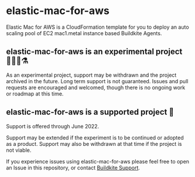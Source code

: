 # elastic-mac-for-aws

Elastic Mac for AWS is a CloudFormation template for you to deploy an auto
scaling pool of EC2 mac1.metal instance based Buildkite Agents.

## elastic-mac-for-aws is an experimental project 🧑‍🔬🧪⚗️

As an experimental project, support may be withdrawn and the project archived in
the future. Long term support is not guaranteed. Issues and pull requests are
encouraged and welcomed, though there is no ongoing work or roadmap at this
time.

## elastic-mac-for-aws is a supported project 📅

Support is offered through June 2022.

Support may be extended if the experiment is to be continued or adopted as a
product. Support may also be withdrawn at that time if the project is not
viable.

If you experience issues using elastic-mac-for-aws please feel free to open an
Issue in this repository, or contact [Buildkite Support](https://buildkite.com/support).
